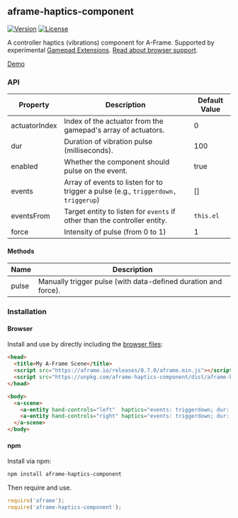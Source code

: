 ## aframe-haptics-component

[![Version](http://img.shields.io/npm/v/aframe-haptics-component.svg?style=flat-square)](https://npmjs.org/package/aframe-haptics-component)
[![License](http://img.shields.io/npm/l/aframe-haptics-component.svg?style=flat-square)](https://npmjs.org/package/aframe-haptics-component)

A controller haptics (vibrations) component for A-Frame. Supported by
experimental [Gamepad
Extensions](https://w3c.github.io/gamepad/extensions.html#dom-gamepadhapticactuator). [Read about browser support](https://developer.mozilla.org/en-US/docs/Web/API/Gamepad/hapticActuators).

[Demo](https://ngokevin.github.io/kframe/components/haptics/)

### API

| Property      | Description                                                                       | Default Value |
| --------      | -----------                                                                       | ------------- |
| actuatorIndex | Index of the actuator from the gamepad's array of actuators.                      | 0             |
| dur           | Duration of vibration pulse (milliseconds).                                       | 100           |
| enabled       | Whether the component should pulse on the event.                                  | true          |
| events        | Array of events to listen for to trigger a pulse (e.g., `triggerdown, triggerup`) | []            |
| eventsFrom    | Target entity to listen for `events` if other than the controller entity.         | `this.el`     |
| force         | Intensity of pulse (from 0 to 1)                                                  | 1             |

#### Methods

| Name  | Description                                                    |
|-------|----------------------------------------------------------------|
| pulse | Manually trigger pulse (with data-defined duration and force). |

### Installation

#### Browser

Install and use by directly including the [browser files](dist):

```html
<head>
  <title>My A-Frame Scene</title>
  <script src="https://aframe.io/releases/0.7.0/aframe.min.js"></script>
  <script src="https://unpkg.com/aframe-haptics-component/dist/aframe-haptics-component.min.js"></script>
</head>

<body>
  <a-scene>
    <a-entity hand-controls="left"  haptics="events: triggerdown; dur: 1000; force: 0.5"></a-entity>
    <a-entity hand-controls="right" haptics="events: triggerdown; dur: 500; force: 1.0"></a-entity>
  </a-scene>
</body>
```

#### npm

Install via npm:

```bash
npm install aframe-haptics-component
```

Then require and use.

```js
require('aframe');
require('aframe-haptics-component');
```
